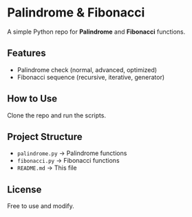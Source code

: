 # **Palindrome & Fibonacci**  

A simple Python repo for **Palindrome** and **Fibonacci** functions.  

## **Features**  
- Palindrome check (normal, advanced, optimized)  
- Fibonacci sequence (recursive, iterative, generator)  

## **How to Use**  
Clone the repo and run the scripts.  

## **Project Structure**  
- `palindrome.py` → Palindrome functions  
- `fibonacci.py` → Fibonacci functions  
- `README.md` → This file  

## **License**  
Free to use and modify.
